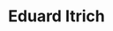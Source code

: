 ---
author_slug: eitrich
redirect_from:
   - /community/itrich
title: Eduard Itrich
layout: community
lastname: Itrich
firstname: Eduard
role: Community Manager Sovereign Cloud Stack
company: Open Source Business Alliance - Bundesverband für digitale Souveränität e.V.
companylink: https://osb-alliance.com
holopin_username: itrich
twitter: https://twitter.com/EduardItrich
linkedin: https://www.linkedin.com/in/eduard-itrich/
github: https://github.com/itrich
matrix: https://matrix.to/#/@itrich:matrix.org
mastodon: https://hachyderm.io/@EduardItrich#
mail: itrich@osb-alliance.com
website: https://itrich.net
avatar: eitrich.jpg
bio: |
  Eduard is an open source community manager currently empowering the Sovereign Cloud Stack community at the OSB Alliance (Open Source Business Alliance). After graduating from university, he was part of a software development team and responsible for the release management of a Linux enterprise distribution. Following up his two-year parental leave, during which he orchestrated his twin daughters rather than continuous deployment pipelines, he became the head of digitalization and IT of the medium-sized town Bühl in southwestern Germany.
---